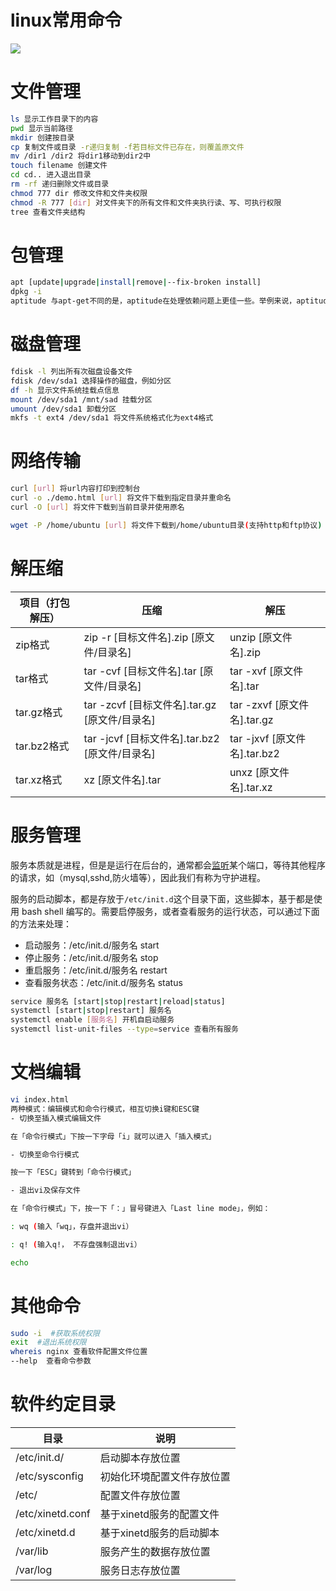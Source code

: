 # linux常用命令

![](https://picgo.dalualex.cn/20240925192816.png)

# 文件管理

```bash
ls 显示工作目录下的内容
pwd 显示当前路径
mkdir 创建按目录
cp 复制文件或目录 -r递归复制 -f若目标文件已存在，则覆盖原文件
mv /dir1 /dir2 将dir1移动到dir2中
touch filename 创建文件
cd cd.. 进入退出目录
rm -rf 递归删除文件或目录
chmod 777 dir 修改文件和文件夹权限
chmod -R 777 [dir] 对文件夹下的所有文件和文件夹执行读、写、可执行权限
tree 查看文件夹结构
```

# 包管理

```bash
apt [update|upgrade|install|remove|--fix-broken install]
dpkg -i
aptitude 与apt-get不同的是，aptitude在处理依赖问题上更佳一些。举例来说，aptitude 在删除一个包时，会同时删除本身所依赖的包。这样，系统中不会残留无用的包，整个系统更为干净。它通过文本操作菜单和命令两种方式管理软件包。
```

# 磁盘管理

```bash
fdisk -l 列出所有次磁盘设备文件
fdisk /dev/sda1 选择操作的磁盘，例如分区
df -h 显示文件系统挂载点信息
mount /dev/sda1 /mnt/sad 挂载分区
umount /dev/sda1 卸载分区
mkfs -t ext4 /dev/sda1 将文件系统格式化为ext4格式
```

# 网络传输

```bash
curl [url] 将url内容打印到控制台
curl -o ./demo.html [url] 将文件下载到指定目录并重命名
curl -O [url] 将文件下载到当前目录并使用原名

wget -P /home/ubuntu [url] 将文件下载到/home/ubuntu目录(支持http和ftp协议)
```

# 解压缩

| 项目（打包解压） | 压缩 | 解压 |
| --- | --- | --- |
| zip格式 | zip -r [目标文件名].zip [原文件/目录名] | unzip [原文件名].zip |
| tar格式 | tar -cvf [目标文件名].tar [原文件/目录名] | tar -xvf [原文件名].tar |
| tar.gz格式 | tar -zcvf [目标文件名].tar.gz [原文件/目录名] | tar -zxvf [原文件名].tar.gz |
| tar.bz2格式 | tar -jcvf [目标文件名].tar.bz2 [原文件/目录名] | tar -jxvf [原文件名].tar.bz2 |
| tar.xz格式 | xz [原文件名].tar | unxz [原文件名].tar.xz |

# 服务管理

服务本质就是进程，但是是运行在后台的，通常都会[监听](https://so.csdn.net/so/search?q=%E7%9B%91%E5%90%AC&spm=1001.2101.3001.7020)某个端口，等待其他程序的请求，如（mysql,sshd,防火墙等），因此我们有称为守护进程。

服务的启动脚本，都是存放于`/etc/init.d`这个目录下面，这些脚本，基于都是使用 bash shell 编写的。需要启停服务，或者查看服务的运行状态，可以通过下面的方法来处理：

- 启动服务：/etc/init.d/服务名 start
- 停止服务：/etc/init.d/服务名 stop
- 重启服务：/etc/init.d/服务名 restart
- 查看服务状态：/etc/init.d/服务名 status

```bash
service 服务名 [start|stop|restart|reload|status]
systemctl [start|stop|restart] 服务名
systemctl enable [服务名] 开机自启动服务
systemctl list-unit-files --type=service 查看所有服务
```

# 文档编辑

```bash
vi index.html
两种模式：编辑模式和命令行模式，相互切换i键和ESC键
- 切换至插入模式编辑文件

在「命令行模式」下按一下字母「i」就可以进入「插入模式」

- 切换至命令行模式

按一下「ESC」键转到「命令行模式」

- 退出vi及保存文件

在「命令行模式」下，按一下「：」冒号键进入「Last line mode」，例如：

: wq (输入「wq」，存盘并退出vi）

: q! (输入q!， 不存盘强制退出vi）

echo
```

# 其他命令

```bash
sudo -i  #获取系统权限
exit  #退出系统权限
whereis nginx 查看软件配置文件位置
--help  查看命令参数
```

# 软件约定目录

| 目录 | 说明 |
| --- | --- |
| /etc/init.d/ | 启动脚本存放位置 |
| /etc/sysconfig | 初始化环境配置文件存放位置 |
| /etc/ | 配置文件存放位置 |
| /etc/xinetd.conf | 基于xinetd服务的配置文件 |
| /etc/xinetd.d | 基于xinetd服务的启动脚本 |
| /var/lib | 服务产生的数据存放位置 |
| /var/log | 服务日志存放位置 |